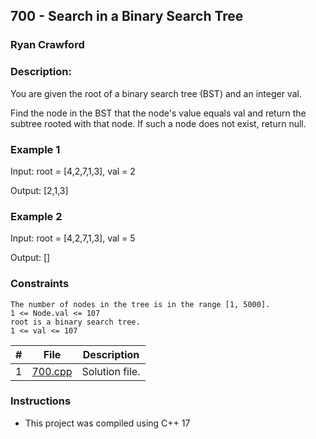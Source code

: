 ## 700 - Search in a Binary Search Tree
### Ryan Crawford
### Description: 


You are given the root of a binary search tree (BST) and an integer val.

Find the node in the BST that the node's value equals val and return the subtree rooted with that node. If such a node does not exist, return null.

### Example 1


Input: root = [4,2,7,1,3], val = 2

Output: [2,1,3]



### Example 2


Input: root = [4,2,7,1,3], val = 5

Output: []

### Constraints

    
    The number of nodes in the tree is in the range [1, 5000].
    1 <= Node.val <= 107
    root is a binary search tree.
    1 <= val <= 107





|   #   | File                       | Description                                                |
| :---: | -------------------------- | ---------------------------------------------------------- |
|   1   | [700.cpp](./700.cpp)       | Solution file.                                             |

### Instructions

- This project was compiled using C++ 17

    

